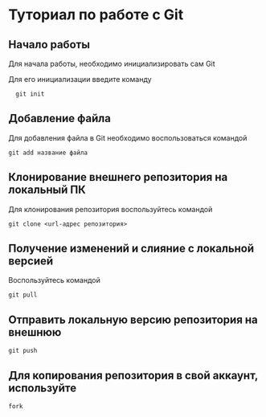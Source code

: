 # Туториал по работе с Git

## Начало работы

Для начала работы, необходимо инициализировать сам Git

Для его инициализации введите команду 

```
  git init
```

## Добавление файла

Для добавления файла в Git необходимо воспользоваться командой 

```
git add название файла
```
## Клонирование внешнего репозитория на  локальный ПК

Для клонирования репозитория воспользуйтесь командой 

```
git clone <url-адрес репозитория> 

```
## Получение изменений и слияние с локальной версией

Воспользуйтесь командой 

```
git pull 
```
## Отправить локальную версию репозитория на внешнюю

```
git push 
```

## Для копирования репозитория в свой аккаунт, используйте
```
fork
```